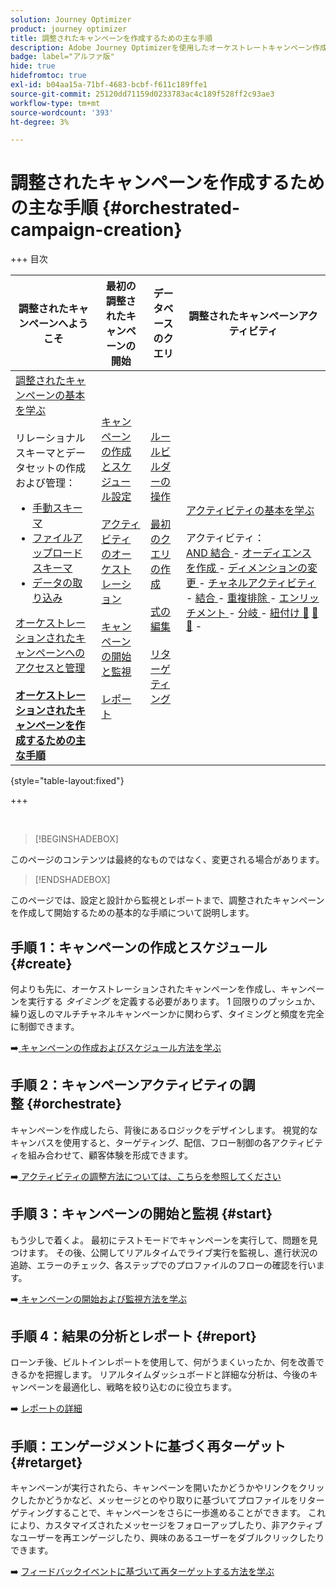 ```yaml
---
solution: Journey Optimizer
product: journey optimizer
title: 調整されたキャンペーンを作成するための主な手順
description: Adobe Journey Optimizerを使用したオーケストレートキャンペーン作成の主な原則について説明します
badge: label="アルファ版"
hide: true
hidefromtoc: true
exl-id: b04aa15a-71bf-4683-bcbf-f611c189ffe1
source-git-commit: 25120dd71159d0233783ac4c189f528ff2c93ae3
workflow-type: tm+mt
source-wordcount: '393'
ht-degree: 3%

---
```



# 調整されたキャンペーンを作成するための主な手順 {#orchestrated-campaign-creation}

+++ 目次

| 調整されたキャンペーンへようこそ | 最初の調整されたキャンペーンの開始 | データベースのクエリ | 調整されたキャンペーンアクティビティ |
|---|---|---|---|
| [ 調整されたキャンペーンの基本を学ぶ ](gs-orchestrated-campaigns.md)<br/><br/> リレーショナルスキーマとデータセットの作成および管理：</br> <ul><li>[ 手動スキーマ ](manual-schema.md)</li><li>[ ファイルアップロードスキーマ ](file-upload-schema.md)</li><li>[ データの取り込み ](ingest-data.md)</li></ul>[ オーケストレーションされたキャンペーンへのアクセスと管理 ](access-manage-orchestrated-campaigns.md)<br/><br/><b>[ オーケストレーションされたキャンペーンを作成するための主な手順 ](gs-campaign-creation.md)</b> | [ キャンペーンの作成とスケジュール設定 ](create-orchestrated-campaign.md)<br/><br/>[ アクティビティのオーケストレーション ](orchestrate-activities.md)<br/><br/>[ キャンペーンの開始と監視 ](start-monitor-campaigns.md)<br/><br/>[ レポート ](reporting-campaigns.md) | [ ルールビルダーの操作 ](orchestrated-rule-builder.md)<br/><br/>[ 最初のクエリの作成 ](build-query.md)<br/><br/>[ 式の編集 ](edit-expressions.md)<br/><br/>[ リターゲティング ](retarget.md) | [ アクティビティの基本を学ぶ ](activities/about-activities.md)<br/><br/> アクティビティ：<br/>[AND 結合 ](activities/and-join.md) - [ オーディエンスを作成 ](activities/build-audience.md) - [ ディメンションの変更 ](activities/change-dimension.md) - [ チャネルアクティビティ ](activities/channels.md) - [ 結合 ](activities/combine.md) - [ 重複排除 ](activities/deduplication.md) - [ エンリッチメント ](activities/enrichment.md) - [ 分岐 ](activities/fork.md) - [ 紐付け ](activities/reconciliation.md) [&#128279;](activities/save-audience.md) [&#128279;](activities/split.md) [&#128279;](activities/wait.md) - |

{style="table-layout:fixed"}

+++

<br/>

>[!BEGINSHADEBOX]

このページのコンテンツは最終的なものではなく、変更される場合があります。

>[!ENDSHADEBOX]

このページでは、設定と設計から監視とレポートまで、調整されたキャンペーンを作成して開始するための基本的な手順について説明します。

<!--
<table style="table-layout:fixed"><tr style="border: 0; text-align: center;" >
<td><a href="#create"><img alt="Create & schedule your campaign" src="../../channels/assets/do-not-localize/email.png"></a><br/><a href="#create"><strong>Create & schedule your campaign</strong></a></td>
<td><a href="#orchestrate"><img alt="Orchestrate campaign activities" src="../../channels/assets/do-not-localize/sms.png"></a><br/><a href="#orchestrate"><strong>Orchestrate campaign activities</strong></a></td>
<td><a href="#start"><img alt="Start & monitor your campaign" src="../../channels/assets/do-not-localize/push.png"></a><a href="#start"><strong>Start & monitor your campaign</strong></a></td>
<td><a href="#report"><img alt="Analyze & report on results" src="../../channels/assets/do-not-localize/push.png"></a><a href="#report"><strong>Analyze & report on results</strong></a></td>
</tr></table>-->



## 手順 1：キャンペーンの作成とスケジュール {#create}

何よりも先に、オーケストレーションされたキャンペーンを作成し、キャンペーンを実行する *タイミング* を定義する必要があります。 1 回限りのプッシュか、繰り返しのマルチチャネルキャンペーンかに関わらず、タイミングと頻度を完全に制御できます。

➡️[ キャンペーンの作成およびスケジュール方法を学ぶ ](../orchestrated/create-orchestrated-campaign.md)

## 手順 2：キャンペーンアクティビティの調整 {#orchestrate}

キャンペーンを作成したら、背後にあるロジックをデザインします。 視覚的なキャンバスを使用すると、ターゲティング、配信、フロー制御の各アクティビティを組み合わせて、顧客体験を形成できます。

➡️[ アクティビティの調整方法については、こちらを参照してください ](../orchestrated/orchestrate-activities.md)

## 手順 3：キャンペーンの開始と監視 {#start}

もう少しで着くよ。 最初にテストモードでキャンペーンを実行して、問題を見つけます。 その後、公開してリアルタイムでライブ実行を監視し、進行状況の追跡、エラーのチェック、各ステップでのプロファイルのフローの確認を行います。

➡️[ キャンペーンの開始および監視方法を学ぶ ](../orchestrated/start-monitor-campaigns.md)

## 手順 4：結果の分析とレポート {#report}

ローンチ後、ビルトインレポートを使用して、何がうまくいったか、何を改善できるかを把握します。 リアルタイムダッシュボードと詳細な分析は、今後のキャンペーンを最適化し、戦略を絞り込むのに役立ちます。

➡️ [ レポートの詳細 ](../orchestrated/reporting-campaigns.md)

## 手順：エンゲージメントに基づく再ターゲット {#retarget}

キャンペーンが実行されたら、キャンペーンを開いたかどうかやリンクをクリックしたかどうかなど、メッセージとのやり取りに基づいてプロファイルをリターゲティングすることで、キャンペーンをさらに一歩進めることができます。 これにより、カスタマイズされたメッセージをフォローアップしたり、非アクティブなユーザーを再エンゲージしたり、興味のあるユーザーをダブルクリックしたりできます。

➡️ [ フィードバックイベントに基づいて再ターゲットする方法を学ぶ ](../orchestrated/retarget.md)
